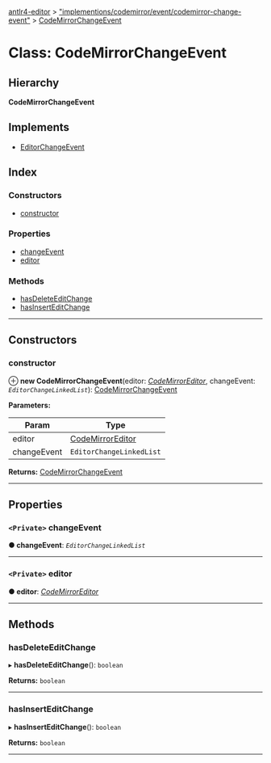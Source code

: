 [antlr4-editor](../README.md) > ["implementions/codemirror/event/codemirror-change-event"](../modules/_implementions_codemirror_event_codemirror_change_event_.md) > [CodeMirrorChangeEvent](../classes/_implementions_codemirror_event_codemirror_change_event_.codemirrorchangeevent.md)

# Class: CodeMirrorChangeEvent

## Hierarchy

**CodeMirrorChangeEvent**

## Implements

* [EditorChangeEvent](../interfaces/_event_editor_change_event_.editorchangeevent.md)

## Index

### Constructors

* [constructor](_implementions_codemirror_event_codemirror_change_event_.codemirrorchangeevent.md#constructor)

### Properties

* [changeEvent](_implementions_codemirror_event_codemirror_change_event_.codemirrorchangeevent.md#changeevent)
* [editor](_implementions_codemirror_event_codemirror_change_event_.codemirrorchangeevent.md#editor)

### Methods

* [hasDeleteEditChange](_implementions_codemirror_event_codemirror_change_event_.codemirrorchangeevent.md#hasdeleteeditchange)
* [hasInsertEditChange](_implementions_codemirror_event_codemirror_change_event_.codemirrorchangeevent.md#hasinserteditchange)

---

## Constructors

<a id="constructor"></a>

###  constructor

⊕ **new CodeMirrorChangeEvent**(editor: *[CodeMirrorEditor](_implementions_codemirror_codemirror_editor_.codemirroreditor.md)*, changeEvent: *`EditorChangeLinkedList`*): [CodeMirrorChangeEvent](_implementions_codemirror_event_codemirror_change_event_.codemirrorchangeevent.md)

**Parameters:**

| Param | Type |
| ------ | ------ |
| editor | [CodeMirrorEditor](_implementions_codemirror_codemirror_editor_.codemirroreditor.md) |
| changeEvent | `EditorChangeLinkedList` |

**Returns:** [CodeMirrorChangeEvent](_implementions_codemirror_event_codemirror_change_event_.codemirrorchangeevent.md)

___

## Properties

<a id="changeevent"></a>

### `<Private>` changeEvent

**● changeEvent**: *`EditorChangeLinkedList`*

___
<a id="editor"></a>

### `<Private>` editor

**● editor**: *[CodeMirrorEditor](_implementions_codemirror_codemirror_editor_.codemirroreditor.md)*

___

## Methods

<a id="hasdeleteeditchange"></a>

###  hasDeleteEditChange

▸ **hasDeleteEditChange**(): `boolean`

**Returns:** `boolean`

___
<a id="hasinserteditchange"></a>

###  hasInsertEditChange

▸ **hasInsertEditChange**(): `boolean`

**Returns:** `boolean`

___

